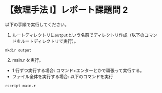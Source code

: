# 【数理手法 I】レポート課題問 2

以下の手順で実行してください。

1. ルートディレクトリに`output`という名前でディレクトリ作成（以下のコマンドをルートディレクトリで実行）。

```
mkdir output
```

2. main.r を実行。

- 1 行ずつ実行する場合: コマンド+エンターとかで頑張って実行する。
- ファイル全体を実行する場合: 以下のコマンドを実行

```
rscript main.r
```
